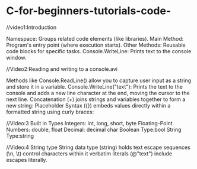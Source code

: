 # C-for-beginners-tutorials-code-
//video1:Introduction

Namespace: Groups related code elements (like libraries).
Main Method: Program's entry point (where execution starts).
Other Methods: Reusable code blocks for specific tasks.
Console.WriteLine: Prints text to the console window.

//Video2:Reading and writing to a console.avi

Methods like Console.ReadLine() allow you to capture user input as a string and store it in a variable.
Console.WriteLine("text"): Prints the text to the console and adds a new line character at the end, moving the cursor to the next line.
Concatenation (+) joins strings and variables together to form a new string:
Placeholder Syntax ({}) embeds values directly within a formatted string using curly braces:

//Video:3 Built in Types
Integers: int, long, short, byte
Floating-Point Numbers: double, float
Decimal: decimal
char
Boolean Type:bool
String Type:string

//Video:4 String type
String data type (string) holds text
escape sequences (\n, \t) control characters within it
verbatim literals (@"text") include escapes literally.
